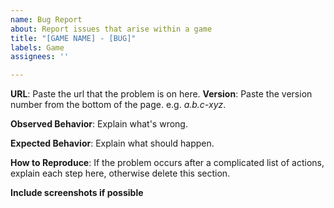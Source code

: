 ```yaml
---
name: Bug Report
about: Report issues that arise within a game
title: "[GAME NAME] - [BUG]"
labels: Game
assignees: ''

---
```


**URL**: Paste the url that the problem is on here.
**Version**: Paste the version number from the bottom of the page. e.g. *a.b.c-xyz*.

**Observed Behavior**: Explain what's wrong.

**Expected Behavior**: Explain what should happen.

**How to Reproduce**: If the problem occurs after a complicated list of actions, explain each step here, otherwise delete this section.

**Include screenshots if possible**
